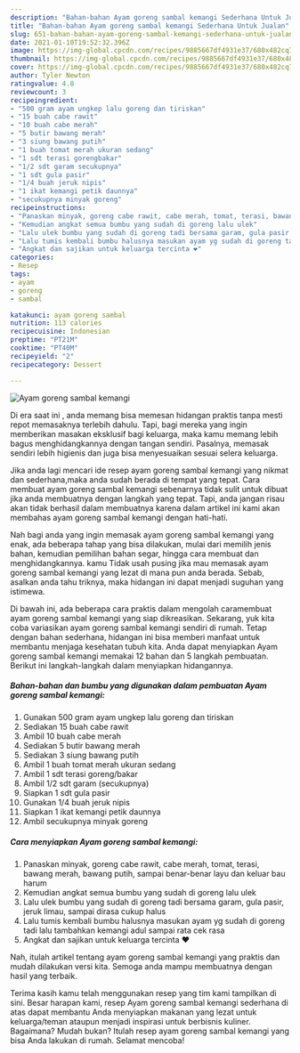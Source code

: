 ```yaml
---
description: "Bahan-bahan Ayam goreng sambal kemangi Sederhana Untuk Jualan"
title: "Bahan-bahan Ayam goreng sambal kemangi Sederhana Untuk Jualan"
slug: 651-bahan-bahan-ayam-goreng-sambal-kemangi-sederhana-untuk-jualan
date: 2021-01-10T19:52:32.396Z
image: https://img-global.cpcdn.com/recipes/9885667df4931e37/680x482cq70/ayam-goreng-sambal-kemangi-foto-resep-utama.jpg
thumbnail: https://img-global.cpcdn.com/recipes/9885667df4931e37/680x482cq70/ayam-goreng-sambal-kemangi-foto-resep-utama.jpg
cover: https://img-global.cpcdn.com/recipes/9885667df4931e37/680x482cq70/ayam-goreng-sambal-kemangi-foto-resep-utama.jpg
author: Tyler Newton
ratingvalue: 4.8
reviewcount: 3
recipeingredient:
- "500 gram ayam ungkep lalu goreng dan tiriskan"
- "15 buah cabe rawit"
- "10 buah cabe merah"
- "5 butir bawang merah"
- "3 siung bawang putih"
- "1 buah tomat merah ukuran sedang"
- "1 sdt terasi gorengbakar"
- "1/2 sdt garam secukupnya"
- "1 sdt gula pasir"
- "1/4 buah jeruk nipis"
- "1 ikat kemangi petik daunnya"
- "secukupnya minyak goreng"
recipeinstructions:
- "Panaskan minyak, goreng cabe rawit, cabe merah, tomat, terasi, bawang merah, bawang putih, sampai benar-benar layu dan keluar bau harum"
- "Kemudian angkat semua bumbu yang sudah di goreng lalu ulek"
- "Lalu ulek bumbu yang sudah di goreng tadi bersama garam, gula pasir, jeruk limau, sampai dirasa cukup halus"
- "Lalu tumis kembali bumbu halusnya masukan ayam yg sudah di goreng tadi lalu tambahkan kemangi adul sampai rata cek rasa"
- "Angkat dan sajikan untuk keluarga tercinta ❤"
categories:
- Resep
tags:
- ayam
- goreng
- sambal

katakunci: ayam goreng sambal 
nutrition: 113 calories
recipecuisine: Indonesian
preptime: "PT21M"
cooktime: "PT40M"
recipeyield: "2"
recipecategory: Dessert

---
```



![Ayam goreng sambal kemangi](https://img-global.cpcdn.com/recipes/9885667df4931e37/680x482cq70/ayam-goreng-sambal-kemangi-foto-resep-utama.jpg)

Di era  saat ini , anda memang bisa memesan hidangan praktis tanpa mesti repot memasaknya terlebih dahulu. Tapi, bagi mereka yang ingin memberikan masakan eksklusif bagi keluarga, maka kamu memang lebih bagus menghidangkannya dengan tangan sendiri. Pasalnya, memasak sendiri lebih higienis dan juga bisa menyesuaikan sesuai selera keluarga.

Jika anda lagi mencari ide resep ayam goreng sambal kemangi yang nikmat dan sederhana,maka anda sudah berada di tempat yang tepat. Cara membuat ayam goreng sambal kemangi  sebenarnya tidak sulit untuk dibuat jika anda membuatnya dengan langkah yang tepat. Tapi, anda jangan risau akan tidak berhasil dalam membuatnya 
karena dalam artikel ini kami akan membahas ayam goreng sambal kemangi dengan hati-hati.  



Nah bagi anda yang ingin memasak ayam goreng sambal kemangi yang enak, ada beberapa tahap yang bisa dilakukan, mulai dari memilih jenis bahan, kemudian pemilihan bahan segar, hingga cara membuat dan menghidangkannya. kamu Tidak usah pusing jika mau memasak ayam goreng sambal kemangi yang lezat di mana pun anda berada. Sebab, asalkan anda  tahu triknya, maka hidangan ini dapat menjadi suguhan yang istimewa.

Di bawah ini, ada beberapa cara praktis  dalam mengolah caramembuat ayam goreng sambal kemangi yang siap dikreasikan. Sekarang, yuk kita coba variasikan ayam goreng sambal kemangi sendiri di rumah. Tetap dengan bahan sederhana, hidangan ini bisa memberi manfaat untuk membantu menjaga kesehatan tubuh kita. Anda dapat menyiapkan Ayam goreng sambal kemangi memakai 12 bahan dan 5 langkah pembuatan. Berikut ini langkah-langkah dalam menyiapkan hidangannya.

<!--inarticleads1-->

##### Bahan-bahan dan bumbu yang digunakan dalam pembuatan Ayam goreng sambal kemangi:

1. Gunakan 500 gram ayam ungkep lalu goreng dan tiriskan
1. Sediakan 15 buah cabe rawit
1. Ambil 10 buah cabe merah
1. Sediakan 5 butir bawang merah
1. Sediakan 3 siung bawang putih
1. Ambil 1 buah tomat merah ukuran sedang
1. Ambil 1 sdt terasi goreng/bakar
1. Ambil 1/2 sdt garam (secukupnya)
1. Siapkan 1 sdt gula pasir
1. Gunakan 1/4 buah jeruk nipis
1. Siapkan 1 ikat kemangi petik daunnya
1. Ambil secukupnya minyak goreng




<!--inarticleads2-->

##### Cara menyiapkan Ayam goreng sambal kemangi:

1. Panaskan minyak, goreng cabe rawit, cabe merah, tomat, terasi, bawang merah, bawang putih, sampai benar-benar layu dan keluar bau harum
1. Kemudian angkat semua bumbu yang sudah di goreng lalu ulek
1. Lalu ulek bumbu yang sudah di goreng tadi bersama garam, gula pasir, jeruk limau, sampai dirasa cukup halus
1. Lalu tumis kembali bumbu halusnya masukan ayam yg sudah di goreng tadi lalu tambahkan kemangi adul sampai rata cek rasa
1. Angkat dan sajikan untuk keluarga tercinta ❤




Nah, itulah artikel tentang  ayam goreng sambal kemangi  yang praktis dan mudah dilakukan versi kita. Semoga anda mampu membuatnya dengan hasil yang terbaik. 

Terima kasih kamu telah menggunakan resep yang tim kami tampilkan di sini. Besar harapan kami, resep  Ayam goreng sambal kemangi sederhana di atas dapat membantu Anda menyiapkan makanan yang lezat untuk keluarga/teman ataupun menjadi inspirasi untuk berbisnis kuliner. Bagaimana? Mudah bukan? Itulah resep ayam goreng sambal kemangi yang bisa Anda lakukan di rumah. Selamat mencoba!

